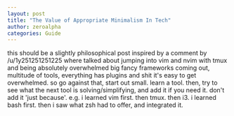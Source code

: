 ```yaml
---
layout: post
title: "The Value of Appropriate Minimalism In Tech"
author: zeroalpha
categories: Guide
---
```


this should be a slightly philosophical post
inspired by a comment by /u/1y251251251225 where talked about jumping into vim and nvim with tmux and being absolutely overwhelmed
big fancy frameworks coming out, multitude of tools, everything has plugins and shit
it's easy to get overwhelmed. so go against that, start out small.
learn a tool. then, try to see what the next tool is solving/simplifying, and add it if you need it. don't add it 'just because'.
e.g. i learned vim first. then tmux. then i3. i learned bash first. then i saw what zsh had to offer, and integrated it.
